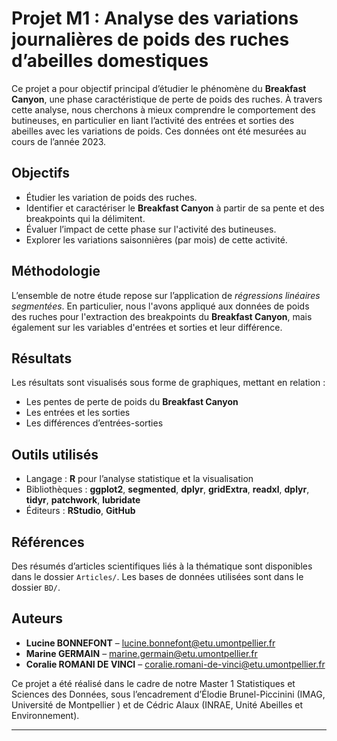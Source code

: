 # Projet M1 : Analyse des variations journalières de poids des ruches d’abeilles domestiques

Ce projet a pour objectif principal d’étudier le phénomène du **Breakfast Canyon**, une phase caractéristique de perte de poids des ruches. À travers cette analyse, nous cherchons à mieux comprendre le comportement des butineuses, en particulier en liant l’activité des entrées et sorties des abeilles avec les variations de poids. Ces données ont été mesurées au cours de l’année 2023.

## Objectifs 

- Étudier les variation de poids des ruches.
- Identifier et caractériser le **Breakfast Canyon** à partir de sa pente et des breakpoints qui la délimitent. 
- Évaluer l’impact de cette phase sur l'activité des butineuses.
- Explorer les variations saisonnières (par mois) de cette activité.

## Méthodologie

L’ensemble de notre étude repose sur l’application de *régressions linéaires segmentées*.
En particulier, nous l'avons appliqué aux données de poids des ruches pour l'extraction des breakpoints du **Breakfast Canyon**, mais également sur les variables d'entrées et sorties et leur différence.

## Résultats

Les résultats sont visualisés sous forme de graphiques, mettant en relation :
- Les pentes de perte de poids du **Breakfast Canyon**
- Les entrées et les sorties
- Les différences d’entrées-sorties


## Outils utilisés

- Langage : **R** pour l’analyse statistique et la visualisation
- Bibliothèques : **ggplot2**, **segmented**, **dplyr**, **gridExtra**, **readxl**, **dplyr**, **tidyr**, **patchwork**, **lubridate**
- Éditeurs : **RStudio**, **GitHub**

## Références

Des résumés d’articles scientifiques liés à la thématique sont disponibles dans le dossier `Articles/`.
Les bases de données utilisées sont dans le dossier `BD/`.

## Auteurs

- **Lucine BONNEFONT** – [lucine.bonnefont@etu.umontpellier.fr](mailto:lucine.bonnefont@etu.umontpellier.fr)  
- **Marine GERMAIN** – [marine.germain@etu.umontpellier.fr](mailto:marine.germain@etu.umontpellier.fr)  
- **Coralie ROMANI DE VINCI** – [coralie.romani-de-vinci@etu.umontpellier.fr](coralie.romani-de-vinci@etu.umontpellier.fr)

Ce projet a été réalisé dans le cadre de notre Master 1 Statistiques et Sciences des Données, sous l’encadrement d’Élodie Brunel-Piccinini (IMAG, Université de Montpellier ) et de Cédric Alaux (INRAE, Unité Abeilles et Environnement).

---

